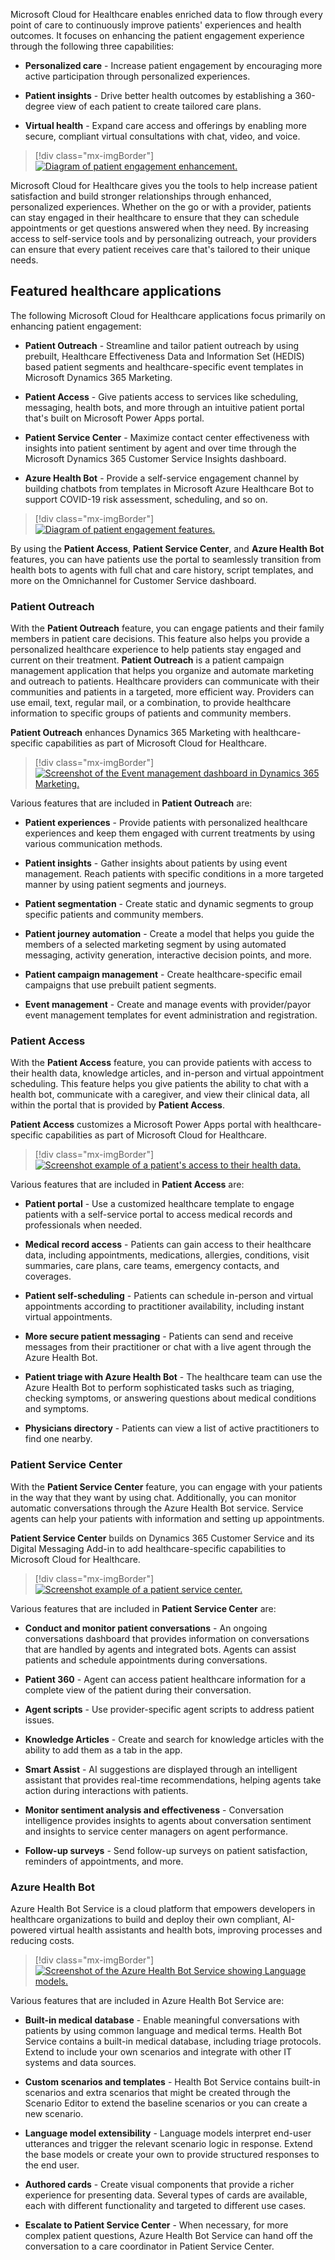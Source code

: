 Microsoft Cloud for Healthcare enables enriched data to flow through every point of care to continuously improve patients' experiences and health outcomes. It focuses on enhancing the patient engagement experience through the following three capabilities:

- **Personalized care** - Increase patient engagement by encouraging more active participation through personalized experiences.

- **Patient insights** - Drive better health outcomes by establishing a 360-degree view of each patient to create tailored care plans.

- **Virtual health** - Expand care access and offerings by enabling more secure, compliant virtual consultations with chat, video, and voice.

> [!div class="mx-imgBorder"]
> [![Diagram of patient engagement enhancement.](../media/engagement.png)](../media/engagement.png#lightbox)

Microsoft Cloud for Healthcare gives you the tools to help increase patient satisfaction and build stronger relationships through enhanced, personalized experiences. Whether on the go or with a provider, patients can stay engaged in their healthcare to ensure that they can schedule appointments or get questions answered when they need. By increasing access to self-service tools and by personalizing outreach, your providers can ensure that every patient receives care that's tailored to their unique needs.

## Featured healthcare applications

The following Microsoft Cloud for Healthcare applications focus primarily on enhancing patient engagement:

-   **Patient Outreach** - Streamline and tailor patient outreach by using prebuilt, Healthcare Effectiveness Data and Information Set (HEDIS) based patient segments and healthcare-specific event templates in Microsoft Dynamics 365 Marketing.

-   **Patient Access** - Give patients access to services like scheduling, messaging, health bots, and more through an intuitive patient portal that's built on Microsoft Power Apps portal.

-   **Patient Service Center** - Maximize contact center effectiveness with insights into patient sentiment by agent and over time through the Microsoft Dynamics 365 Customer Service Insights dashboard.

-   **Azure Health Bot** - Provide a self-service engagement channel by building chatbots from templates in Microsoft Azure Healthcare Bot to support COVID-19 risk assessment, scheduling, and so on.

> [!div class="mx-imgBorder"]
> [![Diagram of patient engagement features.](../media/features.png)](../media/features.png#lightbox)

By using the **Patient Access**, **Patient Service Center**, and **Azure Health Bot** features, you can have patients use the portal to seamlessly transition from health bots to agents with full chat and care history, script templates, and more on the Omnichannel for Customer Service dashboard.

### Patient Outreach

With the **Patient Outreach** feature, you can engage patients and their family members in patient care decisions. This feature also helps you provide a personalized healthcare experience to help patients stay engaged and current on their treatment. **Patient Outreach** is a patient campaign management application that helps you organize and automate marketing and outreach to patients. Healthcare providers can communicate with their communities and patients in a targeted, more efficient way. Providers can use email, text, regular mail, or a combination, to provide healthcare information to specific groups of patients and community members.

**Patient Outreach** enhances Dynamics 365 Marketing with healthcare-specific capabilities as part of Microsoft Cloud for Healthcare.

> [!div class="mx-imgBorder"]
> [![Screenshot of the Event management dashboard in Dynamics 365 Marketing.](../media/dashboard.png)](../media/dashboard.png#lightbox)

Various features that are included in **Patient Outreach** are:

-   **Patient experiences** - Provide patients with personalized healthcare experiences and keep them engaged with current treatments by using various communication methods.

-   **Patient insights** - Gather insights about patients by using event management. Reach patients with specific conditions in a more targeted manner by using patient segments and journeys.

-   **Patient segmentation** - Create static and dynamic segments to group specific patients and community members.

-   **Patient journey automation** - Create a model that helps you guide the members of a selected marketing segment by using automated messaging, activity generation, interactive decision points, and more.

-   **Patient campaign management** - Create healthcare-specific email campaigns that use prebuilt patient segments.

-   **Event management** - Create and manage events with provider/payor event management templates for event administration and registration.

### Patient Access

With the **Patient Access** feature, you can provide patients with access to their health data, knowledge articles, and in-person and virtual appointment scheduling. This feature helps you give patients the ability to chat with a health bot, communicate with a caregiver, and view their clinical data, all within the portal that is provided by **Patient Access**.

**Patient Access** customizes a Microsoft Power Apps portal with healthcare-specific capabilities as part of Microsoft Cloud for Healthcare.

> [!div class="mx-imgBorder"]
> [![Screenshot example of a patient's access to their health data.](../media/patient-access.png)](../media/patient-access.png#lightbox)

Various features that are included in **Patient Access** are:

-   **Patient portal** - Use a customized healthcare template to engage patients with a self-service portal to access medical records and professionals when needed.

-   **Medical record access** - Patients can gain access to their healthcare data, including appointments, medications, allergies, conditions, visit summaries, care plans, care teams, emergency contacts, and coverages.

-   **Patient self-scheduling** - Patients can schedule in-person and virtual appointments according to practitioner availability, including instant virtual appointments.

-   **More secure patient messaging** - Patients can send and receive messages from their practitioner or chat with a live agent through the Azure Health Bot.

-   **Patient triage with Azure Health Bot** - The healthcare team can use the Azure Health Bot to perform sophisticated tasks such as triaging, checking symptoms, or answering questions about medical conditions and symptoms.

-   **Physicians directory** - Patients can view a list of active practitioners to find one nearby.

### Patient Service Center

With the **Patient Service Center** feature, you can engage with your patients in the way that they want by using chat. Additionally, you can monitor automatic conversations through the Azure Health Bot service. Service agents can help your patients with information and setting up appointments.

**Patient Service Center** builds on Dynamics 365 Customer Service and its Digital Messaging Add-in to add healthcare-specific capabilities to Microsoft Cloud for Healthcare.

> [!div class="mx-imgBorder"]
> [![Screenshot example of a patient service center.](../media/patient-service-center.png)](../media/patient-service-center.png#lightbox)

Various features that are included in **Patient Service Center** are:

-   **Conduct and monitor patient conversations** - An ongoing conversations dashboard that provides information on conversations that are handled by agents and integrated bots. Agents can assist patients and schedule appointments during conversations.

-   **Patient 360** - Agent can access patient healthcare information for a complete view of the patient during their conversation.

-   **Agent scripts** - Use provider-specific agent scripts to address patient issues.

-   **Knowledge Articles** - Create and search for knowledge articles with the ability to add them as a tab in the app.

-   **Smart Assist** - AI suggestions are displayed through an intelligent assistant that provides real-time recommendations, helping agents take action during interactions with patients.

-   **Monitor sentiment analysis and effectiveness** - Conversation intelligence provides insights to agents about conversation sentiment and insights to service center managers on agent performance.

-   **Follow-up surveys** - Send follow-up surveys on patient satisfaction, reminders of appointments, and more.

### Azure Health Bot

Azure Health Bot Service is a cloud platform that empowers developers in healthcare organizations to build and deploy their own compliant, AI-powered virtual health assistants and health bots, improving processes and reducing costs.

> [!div class="mx-imgBorder"]
> [![Screenshot of the Azure Health Bot Service showing Language models.](../media/health-bot-service.png)](../media/health-bot-service.png#lightbox)

Various features that are included in Azure Health Bot Service are:

-   **Built-in medical database** - Enable meaningful conversations with patients by using common language and medical terms. Health Bot Service contains a built-in medical database, including triage protocols. Extend to include your own scenarios and integrate with other IT systems and data sources.

-   **Custom scenarios and templates** - Health Bot Service contains built-in scenarios and extra scenarios that might be created through the Scenario Editor to extend the baseline scenarios or you can create a new scenario.

-   **Language model extensibility** - Language models interpret end-user utterances and trigger the relevant scenario logic in response. Extend the base models or create your own to provide structured responses to the end user.

-   **Authored cards** - Create visual components that provide a richer experience for presenting data. Several types of cards are available, each with different functionality and targeted to different use cases.

-   **Escalate to Patient Service Center** - When necessary, for more complex patient questions, Azure Health Bot Service can hand off the conversation to a care coordinator in Patient Service Center.
